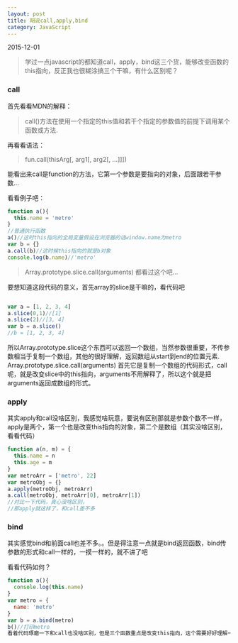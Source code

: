 ```yaml
---
layout: post
title: 胡说call,apply,bind
category: JavaScript
---
```


2015-12-01

>  学过一点javascript的都知道call，apply，bind这三个货，能够改变函数的this指向，反正我也很糊涂搞三个干嘛，有什么区别呢？

### **call**

首先看看MDN的解释：

>    call()方法在使用一个指定的this值和若干个指定的参数值的前提下调用某个函数或方法.

再看看语法：

>  fun.call(thisArg[, arg1[, arg2[, ...]]])

能看出来call是function的方法，它第一个参数是要指向的对象，后面跟若干参数...

看看例子吧：

```javascript   
function a(){
  this.name = 'metro'
}
//普通执行函数
a()//这时this指向的全局变量假设在浏览器的话window.name为metro
var b = {}
a.call(b)//这时候this指向的就是b对象
console.log(b.name)//'metro'
```

>  Array.prototype.slice.call(arguments)  都看过这个吧...

要想知道这段代码的意义，首先array的slice是干嘛的，看代码吧

```javascript

var a = [1, 2, 3, 4]
a.slice(0,1)//[1]
a.slice(2)//[3, 4]
var b = a.slice()
//b = [1, 2, 3, 4]

```

所以Array.prototype.slice这个东西可以返回一个数组，当然参数很重要，不传参数相当于复制一个数组，其他的很好理解，返回数组从start到end的位置元素.
Array.prototype.slice.call(arguments)
首先它是复制一个数组的代码形式，call呢，就是改变slice中的this指向，arguments不用解释了，所以这个就是把arguments返回成数组的形式。

###  **apply**

其实apply和call没啥区别，我感觉啥玩意，要说有区别那就是参数个数不一样，apply是两个，第一个也是改变this指向的对象，第二个是数组（其实没啥区别，看看代码）

```javascript
function a(n, m) = {
  this.name = n
  this.age = m
}
var metroArr = ['metro', 22]
var metroObj = {}
a.apply(metroObj, metroArr)
a.call(metroObj, metroArr[0], metroArr[1])
//对比一下代码，真心没啥区别，
//那apply就这样了，和call差不多
```

### **bind**

其实感觉bind和前面call也差不多。。但是得注意一点就是bind返回函数，bind传参数的形式和call一样的，一摸一样的，就不讲了吧

看看代码如何？

```javascript
function a(){
  console.log(this.name)
}
var metro = {
  name: 'metro'
}
var b = a.bind(metro)
b()//打印metro
看着代码琢磨一下和call也没啥区别，但是三个函数重点是改变this指向，这个需要好好理解一下
```
